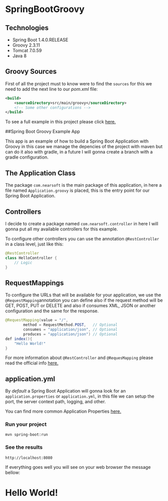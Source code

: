 # SpringBootGroovy

## Technologies

- Spring Boot 1.4.0.RELEASE
- Groovy 2.3.11
- Tomcat 7.0.59
- Java 8

## Groovy Sources

First of all the project must to know were to find the `sources` for this we need to add the next line to our *pom.xml* file:

```xml
<build>
    <sourceDirectory>src/main/groovy</sourceDirectory>
    <!-- Some other configurations -->
</build>
```

To see a full example in this project please click [here.](https://raw.githubusercontent.com/Joxebus/SpringBootGroovy/master/pom.xml)

##Spring Boot Groovy Example App

This app is an example of how to build a Spring Boot Application with Groovy in this case we manage the depencies of the project with maven but can do it also with gradle, in a future I will gonna create a branch with a gradle configuration.

## The Application Class

The package `com.nearsoft` is the main package of this application, in here a file named `Application.groovy` is placed, this is the entry point for our Spring Boot Application.

## Controllers

I decide to create a package named `com.nearsoft.controller` in here I will gonna put all my available controllers for this example.

To configure other controllers you can use the annotation `@RestController` in a class level, just like this:

``` java
@RestController
class HelloController {
	// Logic
}
```

## RequestMappings

To configure the URLs that will be available for your application, we use the `@RequestMapping`annotation you can define also if the request method will be GET, POST, PUT or DELETE and also if consumes XML, JSON or another configuration and the same for the response.

```java
@RequestMapping(value = "/",
        method = RequestMethod.POST,   // Optional
        consumes = "application/json", // Optional
        produces = "application/json") // Optional
def index(){
    "Hello World!"
}
```

For more information about `@RestController` and `@RequesMapping` please read the official info [here.](http://docs.spring.io/spring-boot/docs/current/reference/htmlsingle/#getting-started-first-application-annotations)

## application.yml

By *default* a Spring Boot Application will gonna look for an `application.properties` or `application.yml`, in this file we can setup the port, the server context path, logging, and other.

You can find more common Application Properties [here.](http://docs.spring.io/spring-boot/docs/current/reference/html/common-application-properties.html)


### Run your project

```
mvn spring-boot:run
```

### See the results

```
http://localhost:8080
```

If everything goes well you will see on your web browser the message bellow:

# Hello World!